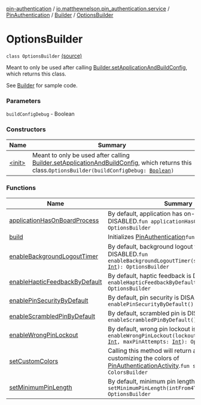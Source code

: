 [pin-authentication](../../../../index.md) / [io.matthewnelson.pin_authentication.service](../../../index.md) / [PinAuthentication](../../index.md) / [Builder](../index.md) / [OptionsBuilder](./index.md)

# OptionsBuilder

`class OptionsBuilder` [(source)](https://github.com/05nelsonm/pin-authentication/blob/master/pin-authentication/src/main/java/io/matthewnelson/pin_authentication/service/PinAuthentication.kt#L77)

Meant to only be used after calling [Builder.setApplicationAndBuildConfig](../set-application-and-build-config.md), which
returns this class.

See [Builder](../index.md) for sample code.

### Parameters

`buildConfigDebug` - Boolean

### Constructors

| Name | Summary |
|---|---|
| [&lt;init&gt;](-init-.md) | Meant to only be used after calling [Builder.setApplicationAndBuildConfig](../set-application-and-build-config.md), which returns this class.`OptionsBuilder(buildConfigDebug: `[`Boolean`](https://kotlinlang.org/api/latest/jvm/stdlib/kotlin/-boolean/index.html)`)` |

### Functions

| Name | Summary |
|---|---|
| [applicationHasOnBoardProcess](application-has-on-board-process.md) | By default, application has on-board process is DISABLED.`fun applicationHasOnBoardProcess(): OptionsBuilder` |
| [build](build.md) | Initializes [PinAuthentication](../../index.md)`fun build(): `[`Unit`](https://kotlinlang.org/api/latest/jvm/stdlib/kotlin/-unit/index.html) |
| [enableBackgroundLogoutTimer](enable-background-logout-timer.md) | By default, background logout timer is DISABLED.`fun enableBackgroundLogoutTimer(secondsLessThan30: `[`Int`](https://kotlinlang.org/api/latest/jvm/stdlib/kotlin/-int/index.html)`): OptionsBuilder` |
| [enableHapticFeedbackByDefault](enable-haptic-feedback-by-default.md) | By default, haptic feedback is DISABLED.`fun enableHapticFeedbackByDefault(): OptionsBuilder` |
| [enablePinSecurityByDefault](enable-pin-security-by-default.md) | By default, pin security is DISABLED.`fun enablePinSecurityByDefault(): OptionsBuilder` |
| [enableScrambledPinByDefault](enable-scrambled-pin-by-default.md) | By default, scrambled pin is DISABLED.`fun enableScrambledPinByDefault(): OptionsBuilder` |
| [enableWrongPinLockout](enable-wrong-pin-lockout.md) | By default, wrong pin lockout is DISABLED.`fun enableWrongPinLockout(lockoutDurationSeconds: `[`Int`](https://kotlinlang.org/api/latest/jvm/stdlib/kotlin/-int/index.html)`, maxPinAttempts: `[`Int`](https://kotlinlang.org/api/latest/jvm/stdlib/kotlin/-int/index.html)`): OptionsBuilder` |
| [setCustomColors](set-custom-colors.md) | Calling this method will return another Builder for customizing the colors of [PinAuthenticationActivity](#).`fun setCustomColors(): ColorsBuilder` |
| [setMinimumPinLength](set-minimum-pin-length.md) | By default, minimum pin length is set to 4.`fun setMinimumPinLength(intFrom4To14: `[`Int`](https://kotlinlang.org/api/latest/jvm/stdlib/kotlin/-int/index.html)`): OptionsBuilder` |
